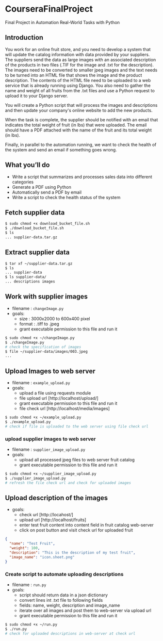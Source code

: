# CourseraFinalProject

Final Project in Automation Real-World Tasks with Python

## Introduction

You work for an online fruit store, and you need to develop a system that will update the catalog information with data provided by your suppliers. The suppliers send the data as large images with an associated description of the products in two files (.TIF for the image and .txt for the description). The images need to be converted to smaller jpeg images and the text needs to be turned into an HTML file that shows the image and the product description. The contents of the HTML file need to be uploaded to a web service that is already running using Django. You also need to gather the name and weight of all fruits from the .txt files and use a Python request to upload it to your Django server.

You will create a Python script that will process the images and descriptions and then update your company's online website to add the new products.

When the task is complete, the supplier should be notified with an email that indicates the total weight of fruit (in lbs) that were uploaded. The email should have a PDF attached with the name of the fruit and its total weight (in lbs).

Finally, in parallel to the automation running, we want to check the health of the system and send an email if something goes wrong.

## What you’ll do

- Write a script that summarizes and processes sales data into different categories
- Generate a PDF using Python
- Automatically send a PDF by email
- Write a script to check the health status of the system

## Fetch supplier data

```zsh
$ sudo chmod +x download_bucket_file.sh
$ ./download_bucket_file.sh
$ ls
... supplier-data.tar.gz
```

## Extract supplier data

```zsh
$ tar xf ~/supplier-data.tar.gz
$ ls
... supplier-data
$ ls supplier-data/
... descriptions images
```

## Work with supplier images

- filename : `changeImage.py`
- goals:
  - size : 3000x2000 to 600x400 pixel
  - format : .tiff to .jpeg
  - grant executable permission to this file and run it

```zsh
$ sudo chmod +x ~/changeImage.py
$ ./changeImage.py
# check the specification of images
$ file ~/supplier-data/images/003.jpeg
...
```

## Upload Images to web server

- filename : `example_upload.py`
- goals:
  - upload a file using requests module
  - file upload url [http://localhost/upload/]
  - grant executable permission to this file and run it
  - file check url [http://localhost/media/images]

```zsh
$ sudo chmod +x ~/example_upload.py
$ ./example_upload.py
# check if file is uploaded to the web server using file check url
```

### upload supplier images to web server

- filename : `supplier_image_upload.py`
- goals:
  - upload all processed jpeg files to web server fruit catalog
  - grant executable permission to this file and run it

```zsh
$ sudo chmod +x ~/supplier_image_upload.py
$ ./supplier_image_upload.py
# refresh the file check url and check for uploaded images
```

## Upload description of the images

- goals:
  - check url [http://locahost/]
  - upload url [http://localhost/fruits]
  - enter test fruit content into content field in fruit catalog web-server
  - click on post button and visit check url for uploaded fruit

```json
{
  "name": "Test Fruit",
  "weight": 100,
  "description": "This is the description of my test fruit",
  "image_name": "icon.sheet.png"
}
```

### Create script to automate uploading descriptions

- filename : `run.py`
- goals:
  - script should return data in a json dictionary
  - convert lines int .txt file to following fields
  - fields: name, weight, description and image_name
  - iterate over all images and post them to web-server via upload url
  - grant executable permission to this file and run it

```zsh
$ sudo chmod +x ~/run.py
$ ./run.py
# check for uploaded descriptions in web-server at check url
```
